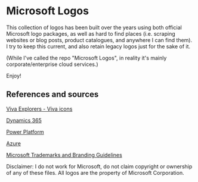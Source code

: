 # Microsoft Logos

This collection of logos has been built over the years using both official Microsoft logo packages, as well as hard to find places (i.e. scraping websites or blog posts, product catalogues, and anywhere I can find them).
I try to keep this current, and also retain legacy logos just for the sake of it.

(While I've called the repo "Microsoft Logos", in reality it's mainly corporate/enterprise cloud services.)

Enjoy!


## References and sources

[Viva Explorers - Viva icons](https://github.com/Viva-Explorers/Viva-Icons)

[Dynamics 365](https://learn.microsoft.com/en-us/dynamics365/get-started/icons)

[Power Platform](https://learn.microsoft.com/en-us/power-platform/guidance/icons)

[Azure](https://learn.microsoft.com/en-us/azure/architecture/icons/)

[Microsoft Trademarks and Branding Guidelines](https://learn.microsoft.com/en-us/microsoft-365/cloud-storage-partner-program/online/branding)



Disclaimer: I do not work for Microsoft, do not claim copyright or ownership of any of these files. All logos are the property of Microsoft Corporation.
